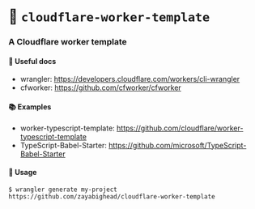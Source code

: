 # 📝 `cloudflare-worker-template`
### A Cloudflare worker template

#### 💼 Useful docs
* wrangler: https://developers.cloudflare.com/workers/cli-wrangler
* cfworker: https://github.com/cfworker/cfworker

#### 📚 Examples
* worker-typescript-template: https://github.com/cloudflare/worker-typescript-template
* TypeScript-Babel-Starter: https://github.com/microsoft/TypeScript-Babel-Starter

#### 🧱 Usage
```
$ wrangler generate my-project https://github.com/zayabighead/cloudflare-worker-template
```
